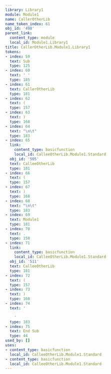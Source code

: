 ```yaml
---
library: Library1
module: Module1
name: CallerOtherLib
name_token_index: 61
obj_id: '498'
parent_link:
  content_type: module
  local_id: Module1.Library1
title: CallerOtherLib.Module1.Library1
tokens:
- index: 59
  text: Sub
  type: 125
- index: 60
  text: ' '
  type: 185
- index: 61
  text: CallerOtherLib
  type: 181
- index: 62
  text: (
  type: 157
- index: 63
  text: )
  type: 168
- index: 64
  text: "\n\t"
  type: 183
- index: 65
  link:
    content_type: basicfunction
    local_id: CalleeOtherLib.Module1.Standard
  obj_id: '505'
  text: CalleeOtherLib
  type: 181
- index: 66
  text: (
  type: 157
- index: 67
  text: )
  type: 168
- index: 68
  text: "\n\t"
  type: 183
- index: 69
  text: Module1
  type: 181
- index: 70
  text: .
  type: 150
- index: 71
  link:
    content_type: basicfunction
    local_id: CalleeOtherLib.Module1.Standard
  obj_id: '511'
  text: CalleeOtherLib
  type: 181
- index: 72
  text: (
  type: 157
- index: 73
  text: )
  type: 168
- index: 74
  text: '

    '
  type: 183
- index: 75
  text: End Sub
  type: 44
used_by: []
uses:
- content_type: basicfunction
  local_id: CalleeOtherLib.Module1.Standard
- content_type: basicfunction
  local_id: CalleeOtherLib.Module1.Standard
---
```

